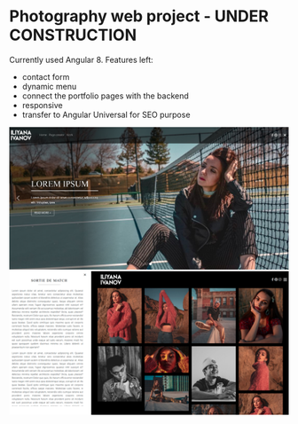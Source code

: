 # Photography web project - UNDER CONSTRUCTION

Currently used Angular 8.
Features left: 
- contact form
- dynamic menu
- connect the portfolio pages with the backend
- responsive
- transfer to Angular Universal for SEO purpose

![Screenshot](1.png)
![Screenshot](2.png)

